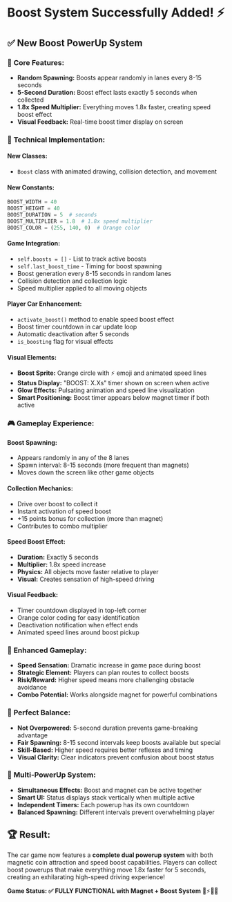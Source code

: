 # Boost System Successfully Added! ⚡

## ✅ **New Boost PowerUp System**

### 🎯 **Core Features:**
- **Random Spawning:** Boosts appear randomly in lanes every 8-15 seconds
- **5-Second Duration:** Boost effect lasts exactly 5 seconds when collected
- **1.8x Speed Multiplier:** Everything moves 1.8x faster, creating speed boost effect
- **Visual Feedback:** Real-time boost timer display on screen

### 🔧 **Technical Implementation:**

#### **New Classes:**
- `Boost` class with animated drawing, collision detection, and movement

#### **New Constants:**
```python
BOOST_WIDTH = 40
BOOST_HEIGHT = 40  
BOOST_DURATION = 5  # seconds
BOOST_MULTIPLIER = 1.8  # 1.8x speed multiplier
BOOST_COLOR = (255, 140, 0)  # Orange color
```

#### **Game Integration:**
- `self.boosts = []` - List to track active boosts
- `self.last_boost_time` - Timing for boost spawning
- Boost generation every 8-15 seconds in random lanes
- Collision detection and collection logic
- Speed multiplier applied to all moving objects

#### **Player Car Enhancement:**
- `activate_boost()` method to enable speed boost effect
- Boost timer countdown in car update loop
- Automatic deactivation after 5 seconds
- `is_boosting` flag for visual effects

#### **Visual Elements:**
- **Boost Sprite:** Orange circle with ⚡ emoji and animated speed lines
- **Status Display:** "BOOST: X.Xs" timer shown on screen when active
- **Glow Effects:** Pulsating animation and speed line visualization
- **Smart Positioning:** Boost timer appears below magnet timer if both active

### 🎮 **Gameplay Experience:**

#### **Boost Spawning:**
- Appears randomly in any of the 8 lanes
- Spawn interval: 8-15 seconds (more frequent than magnets)
- Moves down the screen like other game objects

#### **Collection Mechanics:**
- Drive over boost to collect it
- Instant activation of speed boost
- +15 points bonus for collection (more than magnet)
- Contributes to combo multiplier

#### **Speed Boost Effect:**
- **Duration:** Exactly 5 seconds
- **Multiplier:** 1.8x speed increase
- **Physics:** All objects move faster relative to player
- **Visual:** Creates sensation of high-speed driving

#### **Visual Feedback:**
- Timer countdown displayed in top-left corner
- Orange color coding for easy identification
- Deactivation notification when effect ends
- Animated speed lines around boost pickup

### 🚗 **Enhanced Gameplay:**
- **Speed Sensation:** Dramatic increase in game pace during boost
- **Strategic Element:** Players can plan routes to collect boosts
- **Risk/Reward:** Higher speed means more challenging obstacle avoidance
- **Combo Potential:** Works alongside magnet for powerful combinations

### 🎯 **Perfect Balance:**
- **Not Overpowered:** 5-second duration prevents game-breaking advantage
- **Fair Spawning:** 8-15 second intervals keep boosts available but special
- **Skill-Based:** Higher speed requires better reflexes and timing
- **Visual Clarity:** Clear indicators prevent confusion about boost status

### 🔄 **Multi-PowerUp System:**
- **Simultaneous Effects:** Boost and magnet can be active together
- **Smart UI:** Status displays stack vertically when multiple active
- **Independent Timers:** Each powerup has its own countdown
- **Balanced Spawning:** Different intervals prevent overwhelming player

## 🏆 **Result:**
The car game now features a **complete dual powerup system** with both magnetic coin attraction and speed boost capabilities. Players can collect boost powerups that make everything move 1.8x faster for 5 seconds, creating an exhilarating high-speed driving experience!

**Game Status: ✅ FULLY FUNCTIONAL with Magnet + Boost System** 🧲⚡🚗💨
